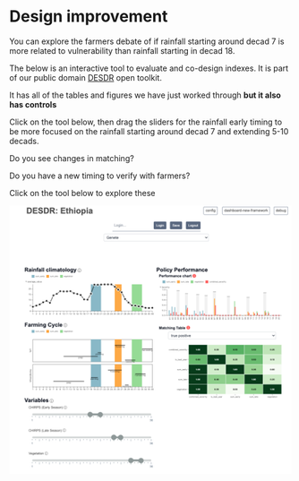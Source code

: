 # Design improvement

You can explore the farmers debate of if rainfall starting around decad 7 is more related to vulnerability than rainfall starting in decad 18.

The below is an interactive tool to evaluate and co-design indexes.  It is part of our public domain [DESDR](https://columbia-desdr.github.io/) open toolkit. 

It has all of the tables and figures we have just worked through **but it also has controls**

Click on the tool below, then drag the sliders for the rainfall early timing to be more focused on the rainfall starting around decad 7 and extending 5-10 decads.

Do you see changes in matching?  

Do you have a new timing to verify with farmers?

Click on the tool below to explore these 

[![](assets/images/slidersGenete.png)](https://columbia-desdr.github.io/Sliders-ethiopia/config)
